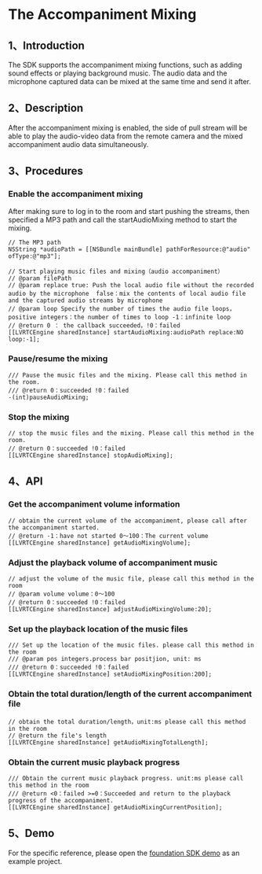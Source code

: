 # The Accompaniment Mixing

## <a name='1'></a>1、Introduction

The SDK supports the accompaniment mixing functions, such as adding sound effects or playing background music. The audio data and the microphone captured data can be mixed at the same time and send it after.

## <a name='2'></a>2、Description

After the accompaniment mixing is enabled, the side of pull stream will be able to play the audio-video data from the remote camera and the mixed accompaniment audio data simultaneously.


## <a name='3'></a>3、Procedures

### Enable the accompaniment mixing

After making sure to log in to the room and start pushing the streams, then specified a MP3 path and call the startAudioMixing method to start the mixing.

``` objc
// The MP3 path
NSString *audioPath = [[NSBundle mainBundle] pathForResource:@"audio" ofType:@"mp3"];
             
// Start playing music files and mixing（audio accompaniment）
// @param filePath
// @param replace true: Push the local audio file without the recorded audio by the microphone  false：mix the contents of local audio file and the captured audio streams by microphone
// @param loop Specify the number of times the audio file loops，positive integers：the number of times to loop -1：infinite loop
// @return 0 ： the callback succeeded，!0：failed
[[LVRTCEngine sharedInstance] startAudioMixing:audioPath replace:NO loop:-1];
```

### Pause/resume the mixing

``` objc
/// Pause the music files and the mixing. Please call this method in the room.
/// @return 0：succeeded !0：failed
-(int)pauseAudioMixing;
```

### Stop the mixing

``` objc
// stop the music files and the mixing. Please call this method in the room.
// @return 0：succeeded !0：failed
[[LVRTCEngine sharedInstance] stopAudioMixing];
```

## <a name='4'></a>4、API

###  Get the accompaniment volume information

``` objc
// obtain the current volume of the accompaniment, please call after the accompaniment started.
// @return -1：have not started 0～100：The current volume
[[LVRTCEngine sharedInstance] getAudioMixingVolume];
```

### Adjust the playback volume of accompaniment music

``` objc
// adjust the volume of the music file, please call this method in the room
// @param volume volume：0～100
// @return 0：succeeded !0：failed
[[LVRTCEngine sharedInstance] adjustAudioMixingVolume:20];
```

### Set up the playback location of the music files

``` objc
/// Set up the location of the music files. please call this method in the room
/// @param pos integers.process bar positjion, unit: ms
/// @return 0：succeeded !0：failed
[[LVRTCEngine sharedInstance] setAudioMixingPosition:200];
```

### Obtain the total duration/length of the current accompaniment file

``` objc
// obtain the total duration/length，unit:ms please call this method in the room
// @return the file's length
[[LVRTCEngine sharedInstance] getAudioMixingTotalLength];
```

### Obtain the current music playback progress

``` objc
/// Obtain the current music playback progress. unit:ms please call this method in the room
/// @return <0：failed >=0：Succeeded and return to the playback progress of the accompaniment.
[[LVRTCEngine sharedInstance] getAudioMixingCurrentPosition];
```

## <a name='5'></a>5、Demo

For the specific reference, please open the [foundation SDK demo](/?p=/en/ios/rtc/download_sdk.md&k=LKdNguJq) as an example project.

